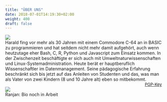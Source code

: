 ```yaml
---
title: "ÜBER UNS"
date: 2018-07-01T14:19:30+02:00
weight: 400
draft: false
---
```


<div class="avatarpicdiv">
	<img class="avatarpic" src="../haraldpic.jpeg" />
</div>

<div> Harald fing vor mehr als 30 Jahren mit einem Commodore C-64 an
in BASIC zu programmieren und hat seitdem nicht mehr damit aufgehört,
auch wenn heutzutage eher Bash, C, R, Python und Javascript zum
Einsatz kommen. In der Zwischenzeit beschäftigte er sich auch mit
Umweltnaturwissenschaften und Linux-Systemadministration. Heute berät
er hauptberuflich Wissenschaftler im Datenmanagement. Seine
pädagogische Erfahrung beschränkt sich bis jetzt auf das Anleiten von
Studenten und das, was man als Vater von zwei Kindern (8 und 10 Jahre
alt) eben so mitbekommt.  <span style="font-size:small;float:right;"><a href="../pgp.asc">PGP-Key</a></span></div>

<p style="clear:both;"></p>

<div class="avatarpicdiv">
	<img class="avatarpic" src="../platzhalter.jpg" />
</div>

<div>Ranjan: Bio noch in Arbeit</div>
